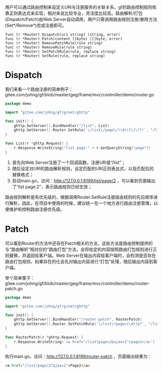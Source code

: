 用户可以通过路由控制来自定义URI与注册服务的关联关系，gf的路由控制规则依靠正则表达式来实现，相对来说比较专业，灵活度比较高。路由解析/打包(Dispatch/Patch)由Web Server自动调用，用户只需调用路由规则注册/删除方法(Set*/Remove*)完成注册即可。

    func (r *Router) Dispatch(uri string) (string, error)
    func (r *Router) Patch(content []byte) ([]byte, error)
    func (r *Router) RemovePatchRule(rule string)
    func (r *Router) RemoveRule(rule string)
    func (r *Router) SetPatchRule(rule, replace string)
    func (r *Router) SetRule(rule, replace string)

# Dispatch
我们来看一个路由注册的简单例子：
gitee.com/johng/gf/blob/master/geg/frame/mvc/controller/demo/router.go
```go
package demo

import "gitee.com/johng/gf/g/net/ghttp"

func init() {
    ghttp.GetServer().BindHandler("/list", List)
    ghttp.GetServer().Router.SetRule(`\/list\/page\/(\d+)[\/\?]*`, "/list?page=$1&")
}

func List(r *ghttp.Request) {
    r.Response.WriteString("list page:" + r.GetQueryString("page"))
}
```
1. 首先向Web Server注册了一个回调函数，注册URI是“/list”；
2. 随后设定对URI的路由解析规则，设定匹配的URI正则表达式，以及匹配后的替换格式；
3. 启动main.go，访问：http://127.0.0.1:8199/list/page/2 ，可以看到页面输出了“list page:2”，表示路由规则已经生效；

路由规则解析是有优先级的，根据调用Router.SetRule注册路由规则的先后顺序进行解析，因此，在项目中使用的时候，建议统一在一个地方进行路由注册管理，以便维护和控制路由注册优先级。

# Patch

可以看到Router的方法中还存在Patch相关的方法，这些方法是路由控制提供的与“路由解析”相对应的“路由打包”方法，会将给定的内容按照路由打包规则进行正则替换，并返回给客户端。Web Server在输出内容给客户端时，会检测是否存在路由打包规则，如果存在的化会先对输出内容进行“打包”处理，随后输出内容到客户端。

举个简单栗子：
gitee.com/johng/gf/blob/master/geg/frame/mvc/controller/demo/router-patch.go
```go
package demo

import "gitee.com/johng/gf/g/net/ghttp"

func init() {
    ghttp.GetServer().BindHandler("/router-patch", RouterPatch)
    ghttp.GetServer().Router.SetPatchRule(`\/list\?page=(\d+)&*`, "/list/page/$1?")
}

func RouterPatch(r *ghttp.Request) {
    r.Response.WriteString(`<a href="/list?page=2&ajax=1">page2</a>`)
}
```

执行main.go，访问：http://127.0.0.1:8199/router-patch ，页面输出结果为：
```html
<a href="/list/page/2?ajax=1">Page2</a>
```